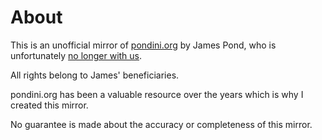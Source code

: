 # About

This is an unofficial mirror of [pondini.org](http://pondini.org) by James Pond, who is unfortunately [no longer with
us](http://www.beckerfamilyfuneral.com/obituary/3109691 "Obituary").

All rights belong to James' beneficiaries.

pondini.org has been a valuable resource over the years which is why I created this mirror.

No guarantee is made about the accuracy or completeness of this mirror.